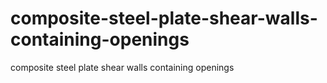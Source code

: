 # composite-steel-plate-shear-walls-containing-openings
composite steel plate shear walls containing openings
